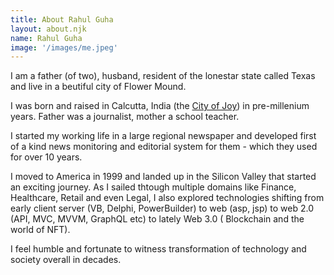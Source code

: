 ```yaml
---
title: About Rahul Guha
layout: about.njk
name: Rahul Guha
image: '/images/me.jpeg'
---
```



I am a father (of two), husband, resident of the lonestar state called Texas and live in a beutiful city of Flower Mound.  

I was born and raised in Calcutta, India (the <a href="https://en.wikipedia.org/wiki/City_of_Joy" target="_blank">City of Joy</a>) in pre-millenium years. Father was a journalist, mother a school teacher. 

I started my working life in a large regional newspaper and developed first of a kind news monitoring and editorial system for them - which they used for over 10 years. 

I moved to America in 1999 and landed up in the Silicon Valley that started an exciting journey. As I sailed thtough multiple domains like Finance, Healthcare, Retail and even Legal, I also explored technologies shifting from early client server (VB, Delphi, PowerBuilder) to web (asp, jsp) to web 2.0 (API, MVC, MVVM, GraphQL etc) to lately Web 3.0 ( Blockchain and the world of NFT). 

I feel humble and fortunate to witness transformation of technology and society overall in decades.







